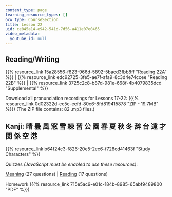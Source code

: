```yaml
---
content_type: page
learning_resource_types: []
ocw_type: CourseSection
title: Lesson 22
uid: ce845a14-e942-541d-7d56-a411e07e0465
video_metadata:
  youtube_id: null
---
```


Reading/Writing
---------------

{{% resource_link 15a28556-f823-966d-5892-5bacd3fbb8ff "Reading 22A" %}} | {{% resource_link edc92725-3fe5-ae7f-afa9-8c3d4e74ccee "Reading 22B" %}} | {{% resource_link 3725c2c8-b87d-981e-668f-4b4079835dcd "Supplemental" %}}

Download all pronunciation recordings for Lessons 17-22: ({{% resource_link 0d02322d-ec5c-eefd-80c6-8fd819415878 "ZIP - 19.7MB" %}}) (The ZIP file contains: 82 .mp3 files.)

Kanji: 晴 曇 風 窓 雪 練 習 公 園 春 夏 秋 冬 辞 台 遠 才 関 係 空 港
------------------------------------------------

{{% resource_link b64f24c3-f826-20e5-2ec6-f728cd41463f "Study Characters" %}}

Quizzes _(JavaScript must be enabled to use these resources)_:

[Meaning](/ans7870/21f/21f.504/s09/lesson22/kanji22-mean/kq22meanq1.html) (27 questions) | [Reading](/ans7870/21f/21f.504/s09/lesson22/kanji22-read/kq22readq1.html) (17 questions)

Homework ({{% resource_link 715e5ac9-e01c-184b-8985-65abf9489800 "PDF" %}})